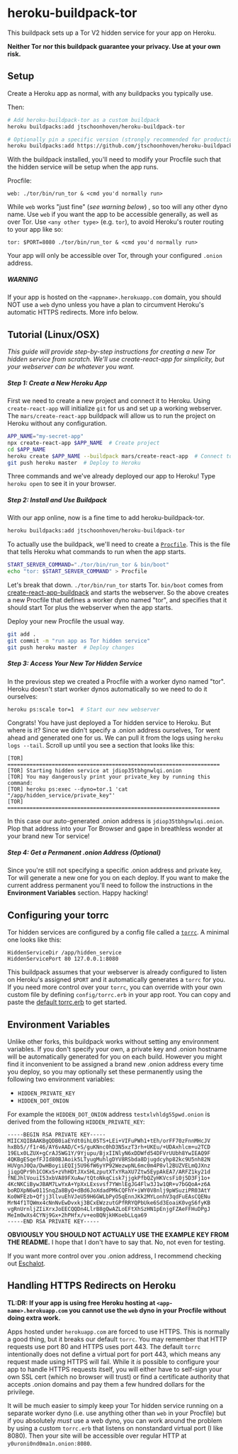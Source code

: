 # heroku-buildpack-tor

This buildpack sets up a Tor V2 hidden service for your app on Heroku.

**Neither Tor nor this buildpack guarantee your privacy. Use at your own risk.**

## Setup

Create a Heroku app as normal, with any buildpacks you typically use.

Then:

```sh
# Add heroku-buildpack-tor as a custom buildpack
heroku buildpacks:add jtschoonhoven/heroku-buildpack-tor

# Optionally pin a specific version (strongly recommended for production)
heroku buildpacks:add https://github.com/jtschoonhoven/heroku-buildpack-tor.git#v0.1.25
```

With the buildpack installed, you'll need to modify your Procfile such that the hidden service will be setup when the app runs.

Procfile:

```
web: ./tor/bin/run_tor & <cmd you'd normally run>
```

While `web` works "just fine" (*see warning below*) , so too will any other dyno name. Use `web` if you want the app to be accessible generally, as well as over Tor. Use `<any other type>` (e.g. `tor`), to avoid Heroku's router routing to your app like so:

```
tor: $PORT=8080 ./tor/bin/run_tor & <cmd you'd normally run>
```

Your app will only be accessible over Tor, through your configured `.onion` address.

##### WARNING
If your app is hosted on the `<appname>.herokuapp.com` domain, you should NOT use a `web` dyno unless you have a plan to circumvent Heroku's automatic HTTPS redirects. More info below.

## Tutorial (Linux/OSX)

*This guide will provide step-by-step instructions for creating a new Tor hidden service from scratch. We'll use create-react-app for simplicity, but your webserver can be whatever you want.*

##### Step 1: Create a New Heroku App

First we need to create a new project and connect it to Heroku. Using `create-react-app` will initialize `git` for us and set up a working webserver. The `mars/create-react-app` buildpack will allow us to run the project on Heroku without any configuration.

```sh
APP_NAME="my-secret-app"
npx create-react-app $APP_NAME  # Create project
cd $APP_NAME
heroku create $APP_NAME --buildpack mars/create-react-app  # Connect to Heroku
git push heroku master  # Deploy to Heroku
```

Three commands and we've already deployed our app to Heroku! Type `heroku open` to see it in your browser.

##### Step 2: Install and Use Buildpack

With our app online, now is a fine time to add heroku-buildpack-tor.

```sh
heroku buildpacks:add jtschoonhoven/heroku-buildpack-tor
```

To actually use the buildpack, we'll need to create a [`Procfile`](https://devcenter.heroku.com/articles/procfile). This is the file that tells Heroku what commands to run when the app starts.

```sh
START_SERVER_COMMAND="./tor/bin/run_tor & bin/boot"
echo "tor: $START_SERVER_COMMAND" > Procfile
```

Let's break that down. `./tor/bin/run_tor` starts Tor. `bin/boot` comes from [create-react-app-buildpack](https://github.com/mars/create-react-app-buildpack#procfile) and starts the webserver. So the above creates a new Procfile that defines a worker dyno named "tor", and specifies that it should start Tor plus the webserver when the app starts.

Deploy your new Procfile the usual way.

```sh
git add .
git commit -m "run app as Tor hidden service"
git push heroku master  # Deploy changes
```

##### Step 3: Access Your New Tor Hidden Service

In the previous step we created a Procfile with a worker dyno named "tor". Heroku doesn't start worker dynos automatically so we need to do it ourselves:

```sh
heroku ps:scale tor=1  # Start our new webserver
```

Congrats! You have just deployed a Tor hidden service to Heroku. But where is it? Since we didn't specify a .onion address ourselves, Tor went ahead and generated one for us. We can pull it from the logs using `heroku logs --tail`. Scroll up until you see a section that looks like this:

```
[TOR] ===================================================================
[TOR] Starting hidden service at jdiop35tbhgnwlqi.onion
[TOR] You may dangerously print your private_key by running this command:
[TOR] heroku ps:exec --dyno=tor.1 'cat "/app/hidden_service/private_key"'
[TOR] ===================================================================
```

In this case our auto-generated .onion address is `jdiop35tbhgnwlqi.onion`. Plop that address into your Tor Browser and gape in breathless wonder at your brand new Tor service!

##### Step 4: Get a Permanent .onion Address (Optional)

Since you're still not specifying a specific .onion address and private key, Tor will generate a new one for you on each deploy. If you want to make the current address permanent you'll need to follow the instructions in the **Environment Variables** section. Happy hacking!

## Configuring your torrc

Tor hidden services are configured by a config file called a [`torrc`](https://github.com/torproject/tor/blob/master/src/config/torrc.sample.in). A minimal one looks like this:

```
HiddenServiceDir /app/hidden_service
HiddenServicePort 80 127.0.0.1:8080
```

This buildpack assumes that your webserver is already configured to listen on Heroku's assigned `$PORT` and it automatically generates a `torrc` for you. If you need more control over your `torrc`, you can override with your own custom file by defining `config/torrc.erb` in your app root. You can copy and paste the [default torrc.erb](https://github.com/jtschoonhoven/heroku-buildpack-tor/blob/master/lib/torrc.erb) to get started.

## Environment Variables

Unlike other forks, this buildpack works without setting any environment variables. If you don't specify your own, a private key and .onion hostname will be automatically generated for you on each build. However you might find it inconvenient to be assigned a brand new .onion address every time you deploy, so you may optionally set these permanently using the following two environment variables:

* `HIDDEN_PRIVATE_KEY`
* `HIDDEN_DOT_ONION`

For example the `HIDDEN_DOT_ONION` address `testxlvhldg55pwd.onion` is derived from the following `HIDDEN_PRIVATE_KEY`:

```
-----BEGIN RSA PRIVATE KEY-----
MIICXQIBAAKBgQDB0iaEYdt0ihL05TS+LEi+VIFuPWh1+tEh/orFF70zFnnMHcJV
hxBb5//f1r46/AY6vAAD/C+S/guKNnc0hD3N5xzT3rh+UKEu/+UDAxhlcm+u2TCD
19ELx0LZUX+gCrAJ5WG1Y/9Yjupu/BjxIINlyN6xDDWfd54DFVrUUbh8YwIEAQ9F
4QKBgESqefFJId80BJAoik5LTyugMuhlgDYV8RSbda8Djugdcyhp82kc9U5nh82N
HUVgnJ0Qa/DwHBoyiiEQIj5U96fW6yYP92WezwpNL6mc0m4P8vl2BUZVELmQJXnz
jiqpQPr9h1COKxS+zVhHDtJXxSHLzputXTxYRaXU7Ztw5EypAkEA7/ARFZ1ky21d
fNEJhlVouiI53xbVA89FXuAw/tQtoNkqCisk7jjgkPfbQZyHKVcsFi0j5D3Fj1o+
4KcNKCiBywJBAM7LwYxA+YpXxLExsvsf7YWnlEgJG4Flw3J1w1QR+v7bGQoA+z6A
boRDXpN6w011SnqZa8ByQ+dBd6JoXdadPMkCQFhY+iWY0V8nlj9pWSuziPR03AtY
Ko0WFEzb+Qfjj3llvuEhVJeU59H6GWLbPyO5qEnnJKk2MYLonhV3qdFuEAsCQENu
MrN4f1TQWmx4cNnNvEwDvxkj3BCxEWzzutGPfRRYQPbUke6Sd3EoaiK0vgS6fyKB
vgRnUrnljZIiXrxJoEECQQDn4LlrB8gQwAZLoEFtXhSzHN1pEnjgFZAeFFHuDPgJ
MeIm0wXs4CYNj9Gx+2hPHfx/v+eoBQNjkHKoebLLqa69
-----END RSA PRIVATE KEY-----
```

**OBVIOUSLY YOU SHOULD NOT ACTUALLY USE THE EXAMPLE KEY FROM THE README.** I hope that I don't have to say that. No, not even for testing.

If you want more control over you .onion address, I recommend checking out [Eschalot](https://github.com/ReclaimYourPrivacy/eschalot).

## Handling HTTPS Redirects on Heroku

**TL:DR: If your app is using free Heroku hosting at `<app-name>.herokuapp.com` you cannot use the `web` dyno in your Procfile without doing extra work.**

Apps hosted under `herokuapp.com` are forced to use HTTPS. This is normally a good thing, but it breaks our default `torrc`. You may remember that HTTP requests use port 80 and HTTPS uses port 443. The default `torrc` intentionally does not define a virtual port for port 443, which means any request made using HTTPS will fail. While it _is_ possible to configure your app to handle HTTPS requests itself, you will either have to self-sign your own SSL cert (which no browser will trust) or find a certificate authority that accepts .onion domains and pay them a few hundred dollars for the privilege.

It will be much easier to simply keep your Tor hidden service running on a separate worker dyno (i.e. use anything other than `web` in your Procfile) but if you absolutely _must_ use a web dyno, you can work around the problem by using a custom `torrc.erb` that listens on nonstandard virtual port (I like 8080). Then your site will be accessible over regular HTTP at `y0uroni0nd0ma1n.onion:8080`.
